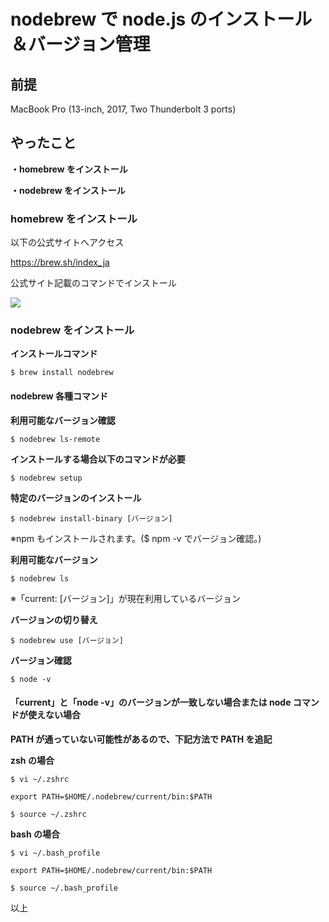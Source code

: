 # nodebrew で node.js のインストール＆バージョン管理

## 前提

MacBook Pro (13-inch, 2017, Two Thunderbolt 3 ports)

## やったこと

**・homebrew をインストール**

**・nodebrew をインストール**

### homebrew をインストール

以下の公式サイトへアクセス

<a href="https://brew.sh/index_ja" target="_blank">https://brew.sh/index_ja</a>

公式サイト記載のコマンドでインストール

<img src="./img/article007/homebrew.png" decoding="async">

### nodebrew をインストール

**インストールコマンド**

```
$ brew install nodebrew
```

#### nodebrew 各種コマンド

**利用可能なバージョン確認**

```
$ nodebrew ls-remote
```

**インストールする場合以下のコマンドが必要**

```
$ nodebrew setup
```

**特定のバージョンのインストール**

```
$ nodebrew install-binary [バージョン]
```

※npm もインストールされます。(\$ npm -v でバージョン確認。)

**利用可能なバージョン**

```
$ nodebrew ls
```

※「current: [バージョン]」が現在利用しているバージョン

**バージョンの切り替え**

```
$ nodebrew use [バージョン]
```

**バージョン確認**

```
$ node -v
```

#### 「current」と「node -v」のバージョンが一致しない場合または node コマンドが使えない場合

**PATH が通っていない可能性があるので、下記方法で PATH を追記**

**zsh の場合**

```
$ vi ~/.zshrc
```

```
export PATH=$HOME/.nodebrew/current/bin:$PATH
```

```
$ source ~/.zshrc
```

**bash の場合**

```
$ vi ~/.bash_profile
```

```
export PATH=$HOME/.nodebrew/current/bin:$PATH
```

```
$ source ~/.bash_profile
```

以上
